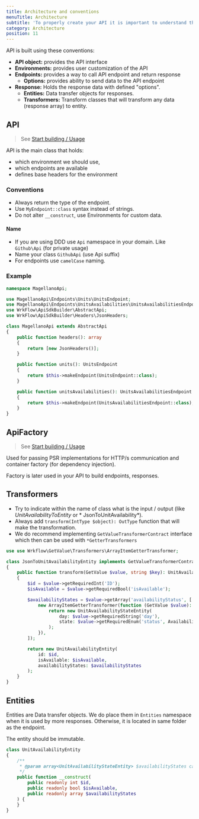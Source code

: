 ```yaml
---
title: Architecture and conventions
menuTitle: Architecture
subtitle: 'To properly create your API it is important to understand the conventions and the architecture 🚀'
category: Architecture
position: 11
---
```


API is built using these conventions:

- **API object:** provides the API interface
- **Environments:** provides user customization of the API
- **Endpoints:** provides a way to call API endpoint and return response
    - **Options:** provides ability to send data to the API endpoint
- **Response:** Holds the response data with defined "options".
    - **Entities:** Data transfer objects for responses.
    - **Transformers:** Transform classes that will transform any data (response array) to entity.

## API

> See [Start building / Usage](/start-building/create-api)

API is the main class that holds:

- which environment we should use,
- which endpoints are available
- defines base headers for the environment

### Conventions

- Always return the type of the endpoint.
- Use `MyEndpoint::class` syntax instead of strings.
- Do not alter `__construct`, use Environments for custom data.

#### Name

- If you are using DDD use `Api` namespace in your domain. Like `Github\Api` (for private usage)
- Name your class `GithubApi` (use Api suffix)
- For endpoints use `camelCase` naming.

### Example

```php
namespace MagellanoApi;

use MagellanoApi\Endpoints\Units\UnitsEndpoint;
use MagellanoApi\Endpoints\UnitsAvailabilities\UnitsAvailabilitiesEndpoint;
use WrkFlow\ApiSdkBuilder\AbstractApi;
use WrkFlow\ApiSdkBuilder\Headers\JsonHeaders;

class MagellanoApi extends AbstractApi
{
    public function headers(): array
    {
        return [new JsonHeaders()];
    }

    public function units(): UnitsEndpoint
    {
        return $this->makeEndpoint(UnitsEndpoint::class);
    }

    public function unitsAvailabilities(): UnitsAvailabilitiesEndpoint
    {
        return $this->makeEndpoint(UnitsAvailabilitiesEndpoint::class);
    }
}
```

## ApiFactory

> See [Start building / Usage](/start-building/use-it)

Used for passing PSR implementations for HTTP/s communication and container factory (for dependency injection).

Factory is later used in your API to build endpoints, responses.

## Transformers

- Try to indicate within the name of class what is the input / output (like *UnitAvailabilityToEntity* or *
  JsonToUnitAvailability*).
- Always add `transform(IntType $object): OutType` function that will make the transformation.
- We do recommend implementing `GetValueTransformerContract` interface which then can be used with `*GetterTransformers`

```php
use use Wrkflow\GetValue\Transformers\ArrayItemGetterTransformer;

class JsonToUnitAvailabilityEntity implements GetValueTransformerContract
{
    public function transform(GetValue $value, string $key): UnitAvailabilityEntity
    {
        $id = $value->getRequiredInt('ID');
        $isAvailable = $value->getRequiredBool('isAvailable');

        $availabilityStates = $value->getArray('availabilityStatus', [
            new ArrayItemGetterTransformer(function (GetValue $value): UnitAvailabilityStateEntity {
                return new UnitAvailabilityStateEntity(
                    day: $value->getRequiredString('day'),
                    state: $value->getRequiredEnum('status', AvailabilityState::class),
                );
            }),
        ]);

        return new UnitAvailabilityEntity(
            id: $id,
            isAvailable: $isAvailable,
            availabilityStates: $availabilityStates
        );
    }
}
```

## Entities

Entities are Data transfer objects. We do place them in `Entities` namespace when it is used by more responses.
Otherwise, it is located in same folder as the endpoint.

The entity should be immutable.

```php
class UnitAvailabilityEntity
{
    /**
     * @param array<UnitAvailabilityStateEntity> $availabilityStates can be empty if hideDetails is true
     */
    public function __construct(
        public readonly int $id,
        public readonly bool $isAvailable,
        public readonly array $availabilityStates
    ) {
    }
}
```


